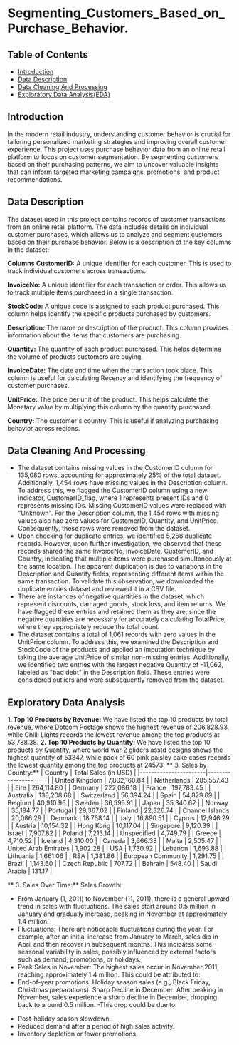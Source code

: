 # Segmenting_Customers_Based_on_Purchase_Behavior.

## Table of Contents
- [Introduction](#Introduction)
- [Data Description](#Data-Description)
- [Data Cleaning And Processing](#Data_Clening_And_Processing)
- [Exploratory Data Analysis(EDA)](#Exploratory_Data_Analysis)

## Introduction
In the modern retail industry, understanding customer behavior is crucial for tailoring personalized marketing strategies and improving overall customer experience. This project uses purchase behavior data from an online retail platform to focus on customer segmentation. By segmenting customers based on their purchasing patterns, we aim to uncover valuable insights that can inform targeted marketing campaigns, promotions, and product recommendations.

## Data Description
The dataset used in this project contains records of customer transactions from an online retail platform. The data includes details on individual customer purchases, which allows us to analyze and segment customers based on their purchase behavior. Below is a description of the key columns in the dataset:

**Columns**
**CustomerID:** A unique identifier for each customer. This is used to track individual customers across transactions.

**InvoiceNo:** A unique identifier for each transaction or order. This allows us to track multiple items purchased in a single transaction.

**StockCode:** A unique code is assigned to each product purchased. This column helps identify the specific products purchased by customers.

**Description:** The name or description of the product. This column provides information about the items that customers are purchasing.

**Quantity:** The quantity of each product purchased. This helps determine the volume of products customers are buying.

**InvoiceDate:** The date and time when the transaction took place. This column is useful for calculating Recency and identifying the frequency of customer purchases.

**UnitPrice:** The price per unit of the product. This helps calculate the Monetary value by multiplying this column by the quantity purchased.

**Country:** The customer's country. This is useful if analyzing purchasing behavior across regions.

## Data Cleaning And Processing
- The dataset contains missing values in the CustomerID column for 135,080 rows, accounting for approximately 25% of the total dataset. Additionally, 1,454 rows have missing values in the Description column. To address this, we flagged the CustomerID column using a new indicator, CustomerID_flag, where 1 represents present IDs and 0 represents missing IDs. Missing CustomerID values were replaced with "Unknown". For the Description column, the 1,454 rows with missing values also had zero values for CustomerID, Quantity, and UnitPrice. Consequently, these rows were removed from the dataset.
-  Upon checking for duplicate entries, we identified 5,268 duplicate records. However, upon further investigation, we observed that these records shared the same InvoiceNo, InvoiceDate, CustomerID, and Country, indicating that multiple items were purchased simultaneously at the same location. The apparent duplication is due to variations in the Description and Quantity fields, representing different items within the same transaction. To validate this observation, we downloaded the duplicate entries dataset and reviewed it in a CSV file.
- There are instances of negative quantities in the dataset, which represent discounts, damaged goods, stock loss, and item returns. We have flagged these entries and retained them as they are, since the negative quantities are necessary for accurately calculating TotalPrice, where they appropriately reduce the total count. 
- The dataset contains a total of 1,061 records with zero values in the UnitPrice column. To address this, we examined the Description and StockCode of the products and applied an imputation technique by taking the average UnitPrice of similar non-missing entries. Additionally, we identified two entries with the largest negative Quantity of -11,062, labeled as "bad debt" in the Description field. These entries were considered outliers and were subsequently removed from the dataset. 

## Exploratory Data Analysis
**1. Top 10 Products by Revenue:** 
We have listed the top 10 products by total revenue, where Dotcom Postage shows the highest revenue of 206,828.93, while Chilli Lights records the lowest revenue among the top products at 53,788.38.
**2. Top 10 Products by Quantity:** 
We have listed the top 10 products by Quantity, where world war 2 gliders asstd designs shows the highest quantity of 53847, while pack of 60 pink paisley cake cases records the lowest quantity among the top products at 24573.
** 3. Sales by Country:** 
| Country               | Total Sales (in USD) |
|-----------------------|----------------------|
| United Kingdom        | 7,802,160.84         |
| Netherlands           | 285,557.43           |
| Eire                  | 264,114.80           |
| Germany               | 222,086.18           |
| France                | 197,783.45           |
| Australia             | 138,208.68           |
| Switzerland           | 56,394.24            |
| Spain                 | 54,829.69            |
| Belgium               | 40,910.96            |
| Sweden                | 36,595.91            |
| Japan                 | 35,340.62            |
| Norway                | 35,184.77            |
| Portugal             | 29,367.02            |
| Finland               | 22,326.74            |
| Channel Islands       | 20,086.29            |
| Denmark               | 18,768.14            |
| Italy                 | 16,890.51            |
| Cyprus                | 12,946.29            |
| Austria               | 10,154.32            |
| Hong Kong             | 10,117.04            |
| Singapore             | 9,120.39             |
| Israel                | 7,907.82             |
| Poland                | 7,213.14             |
| Unspecified           | 4,749.79             |
| Greece                | 4,710.52             |
| Iceland               | 4,310.00             |
| Canada                | 3,666.38             |
| Malta                 | 2,505.47             |
| United Arab Emirates  | 1,902.28             |
| USA                   | 1,730.92             |
| Lebanon               | 1,693.88             |
| Lithuania             | 1,661.06             |
| RSA                   | 1,381.86             |
| European Community    | 1,291.75             |
| Brazil                | 1,143.60             |
| Czech Republic        | 707.72               |
| Bahrain               | 548.40               |
| Saudi Arabia          | 131.17               |

** 3.  Sales Over Time:**
Sales Growth:
- From January (1, 2011) to November (11, 2011), there is a general upward trend in sales with fluctuations.
The sales start around 0.5 million in January and gradually increase, peaking in November at approximately 1.4 million.
- Fluctuations: There are noticeable fluctuations during the year. For example, after an initial increase from January to March, sales dip in April and then recover in subsequent months.
This indicates some seasonal variability in sales, possibly influenced by external factors such as demand, promotions, or holidays.
- Peak Sales in November: The highest sales occur in November 2011, reaching approximately 1.4 million. This could be attributed to:
- End-of-year promotions. Holiday season sales (e.g., Black Friday, Christmas preparations).
Sharp Decline in December: After peaking in November, sales experience a sharp decline in December, dropping back to around 0.5 million.
-This drop could be due to:
* Post-holiday season slowdown.
* Reduced demand after a period of high sales activity.
* Inventory depletion or fewer promotions.
